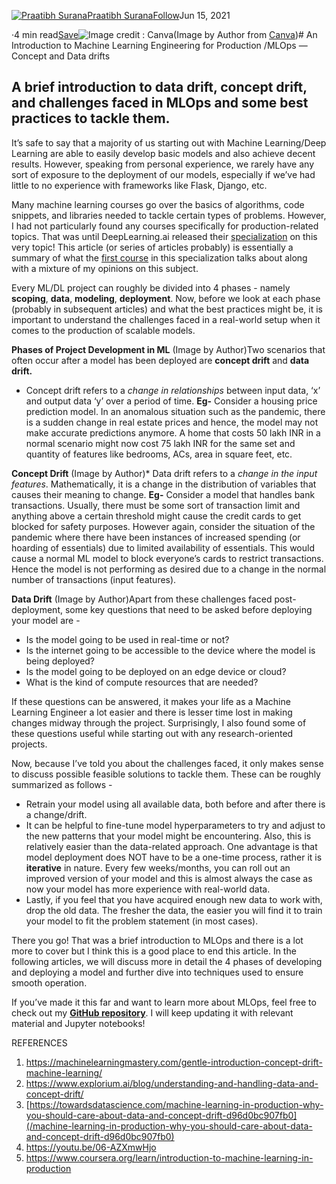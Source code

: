 [![Praatibh Surana](https://miro.medium.com/fit/c/96/96/1*I889HaYiJYfmhSIfeBRDWg.png)](https://praatibhsurana.medium.com/?source=post_page-----2247bbca8a61--------------------------------)[Praatibh Surana](https://praatibhsurana.medium.com/?source=post_page-----2247bbca8a61--------------------------------)[Follow](https://medium.com/m/signin?actionUrl=https%3A%2F%2Fmedium.com%2F_%2Fsubscribe%2Fuser%2Ff711d3de8cba&operation=register&redirect=https%3A%2F%2Ftowardsdatascience.com%2Fan-introduction-to-machine-learning-engineering-for-production-part-1-2247bbca8a61&user=Praatibh+Surana&userId=f711d3de8cba&source=post_page-f711d3de8cba----2247bbca8a61---------------------follow_byline-----------)Jun 15, 2021

·4 min read[Save](https://medium.com/m/signin?actionUrl=https%3A%2F%2Fmedium.com%2F_%2Fbookmark%2Fp%2F2247bbca8a61&operation=register&redirect=https%3A%2F%2Ftowardsdatascience.com%2Fan-introduction-to-machine-learning-engineering-for-production-part-1-2247bbca8a61&source=--------------------------bookmark_header-----------)![Image credit : Canva]()(Image by Author from [Canva](https://www.canva.com/))# An Introduction to Machine Learning Engineering for Production /MLOps — Concept and Data drifts

## A brief introduction to data drift, concept drift, and challenges faced in MLOps and some best practices to tackle them.

It’s safe to say that a majority of us starting out with Machine Learning/Deep Learning are able to easily develop basic models and also achieve decent results. However, speaking from personal experience, we rarely have any sort of exposure to the deployment of our models, especially if we’ve had little to no experience with frameworks like Flask, Django, etc.

Many machine learning courses go over the basics of algorithms, code snippets, and libraries needed to tackle certain types of problems. However, I had not particularly found any courses specifically for production-related topics. That was until DeepLearning.ai released their [specialization](https://www.coursera.org/programs/manipal-education-tguaf/browse?currentTab=CATALOG&productId=UTg2EeldEeq3QQ5dqWzZRQ&productType=s12n&query=MLOps&showMiniModal=true) on this very topic! This article (or series of articles probably) is essentially a summary of what the [first course](https://www.coursera.org/learn/introduction-to-machine-learning-in-production) in this specialization talks about along with a mixture of my opinions on this subject.

Every ML/DL project can roughly be divided into 4 phases - namely **scoping**, **data**, **modeling**, **deployment**. Now, before we look at each phase (probably in subsequent articles) and what the best practices might be, it is important to understand the challenges faced in a real-world setup when it comes to the production of scalable models.

![]()**Phases of Project Development in ML** (Image by Author)Two scenarios that often occur after a model has been deployed are **concept drift** and **data drift.**

* Concept drift refers to a *change in relationships* between input data, ‘x’ and output data ‘y’ over a period of time. **Eg-** Consider a housing price prediction model. In an anomalous situation such as the pandemic, there is a sudden change in real estate prices and hence, the model may not make accurate predictions anymore. A home that costs 50 lakh INR in a normal scenario might now cost 75 lakh INR for the same set and quantity of features like bedrooms, ACs, area in square feet, etc.
</quote>

![]()**Concept Drift** (Image by Author)* Data drift refers to a *change in the input features*. Mathematically, it is a change in the distribution of variables that causes their meaning to change. **Eg-** Consider a model that handles bank transactions. Usually, there must be some sort of transaction limit and anything above a certain threshold might cause the credit cards to get blocked for safety purposes. However again, consider the situation of the pandemic where there have been instances of increased spending (or hoarding of essentials) due to limited availability of essentials. This would cause a normal ML model to block everyone’s cards to restrict transactions. Hence the model is not performing as desired due to a change in the normal number of transactions (input features).

![]()**Data Drift** (Image by Author)Apart from these challenges faced post-deployment, some key questions that need to be asked before deploying your model are -

* Is the model going to be used in real-time or not?
* Is the internet going to be accessible to the device where the model is being deployed?
* Is the model going to be deployed on an edge device or cloud?
* What is the kind of compute resources that are needed?

If these questions can be answered, it makes your life as a Machine Learning Engineer a lot easier and there is lesser time lost in making changes midway through the project. Surprisingly, I also found some of these questions useful while starting out with any research-oriented projects.

Now, because I’ve told you about the challenges faced, it only makes sense to discuss possible feasible solutions to tackle them. These can be roughly summarized as follows -

* Retrain your model using all available data, both before and after there is a change/drift.
* It can be helpful to fine-tune model hyperparameters to try and adjust to the new patterns that your model might be encountering. Also, this is relatively easier than the data-related approach. One advantage is that model deployment does NOT have to be a one-time process, rather it is **iterative** in nature. Every few weeks/months, you can roll out an improved version of your model and this is almost always the case as now your model has more experience with real-world data.
* Lastly, if you feel that you have acquired enough new data to work with, drop the old data. The fresher the data, the easier you will find it to train your model to fit the problem statement (in most cases).

There you go! That was a brief introduction to MLOps and there is a lot more to cover but I think this is a good place to end this article. In the following articles, we will discuss more in detail the 4 phases of developing and deploying a model and further dive into techniques used to ensure smooth operation.

If you’ve made it this far and want to learn more about MLOps, feel free to check out my [**GitHub repository**](https://github.com/praatibhsurana/Machine-Learning-Engineering-for-Production). I will keep updating it with relevant material and Jupyter notebooks!

REFERENCES

1. <https://machinelearningmastery.com/gentle-introduction-concept-drift-machine-learning/>
2. <https://www.explorium.ai/blog/understanding-and-handling-data-and-concept-drift/>
3. [https://towardsdatascience.com/machine-learning-in-production-why-you-should-care-about-data-and-concept-drift-d96d0bc907fb0](/machine-learning-in-production-why-you-should-care-about-data-and-concept-drift-d96d0bc907fb0)
4. <https://youtu.be/06-AZXmwHjo>
5. <https://www.coursera.org/learn/introduction-to-machine-learning-in-production>
